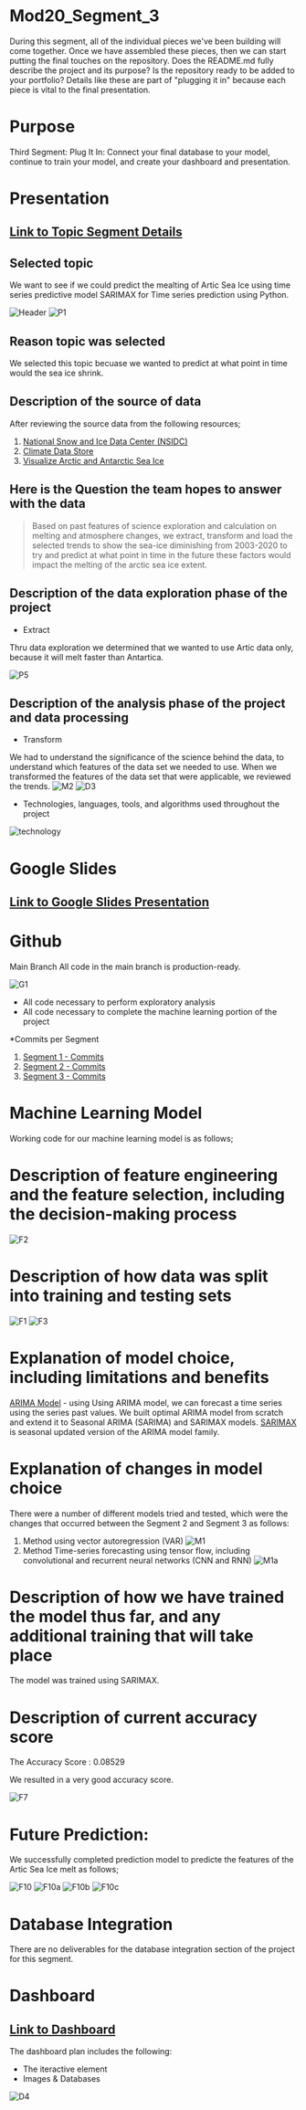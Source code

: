 # Mod20_Segment_3
During this segment, all of the individual pieces we've been building will come together. Once we have assembled these pieces, then we can start putting the final touches on the repository. Does the README.md fully describe the project and its purpose? Is the repository ready to be added to your portfolio? Details like these are part of "plugging it in" because each piece is vital to the final presentation.

# Purpose

Third Segment: Plug It In: Connect your final database to your model, continue to train your model, and create your dashboard and presentation.

# Presentation 

## [Link to Topic Segment Details](https://github.com/ALIYA2Group)

## Selected topic

We want to see if we could predict the mealting of Artic Sea Ice using time series predictive model SARIMAX for Time series prediction using Python.

![Header](https://github.com/ALIYA2Group/Mod20_Segment_3/blob/main/Pictures/Header.jpg)
![P1](https://github.com/ALIYA2Group/Mod20_Segment_3/blob/main/Pictures/P1.PNG)

## Reason topic was selected

We selected this topic becuase we wanted to predict at what point in time would the sea ice shrink.

## Description of the source of data

After reviewing the source data from the following resources; 

1. [National Snow and Ice Data Center (NSIDC)](http://nsidc.org/data/google_earth)
2. [Climate Data Store](https://cds.climate.copernicus.eu/user/119111)
3. [Visualize Arctic and Antarctic Sea Ice](https://livingatlas.arcgis.com/sea-ice/)

## Here is the Question the team hopes to answer with the data

> Based on past features of science exploration and calculation on melting and atmosphere changes, we extract, transform and load the selected trends to show the sea-ice diminishing from 2003-2020 to try and predict at what point in time in the future these factors would impact the melting of the arctic sea ice extent.

## Description of the data exploration phase of the project

* Extract

Thru data exploration we determined that we wanted to use Artic data only, because it will melt faster than Antartica. 

![P5](https://github.com/ALIYA2Group/Mod20_Segment_3/blob/main/Pictures/P5.PNG)

## Description of the analysis phase of the project and data processing

* Transform
 
We had to understand the significance of the science behind the data, to understand which features of the data set we needed to use. When we transformed the features of the data set that were applicable, we reviewed the trends.
![M2](https://github.com/ALIYA2Group/Mod20_Segment_3/blob/main/Pictures/M2.PNG)
![D3](https://github.com/ALIYA2Group/Mod20_Segment_3/blob/main/Pictures/D3.PNG)

* Technologies, languages, tools, and algorithms used throughout the project

![technology](https://github.com/ALIYA2Group/Mod20_Segment_3/blob/main/Pictures/technology.jpg)

# Google Slides

## [Link to Google Slides Presentation](https://docs.google.com/presentation/d/e/2PACX-1vTcX9jJk6ygnS3amtgkJ-ByMINvXs98Os4At5uzAr8ARsh10iMweahxc6NGSYjBHSQ_T0KmloQUrV55/pub?start=true&loop=true&delayms=3000)


# Github 
Main Branch
All code in the main branch is production-ready.

![G1](https://github.com/ALIYA2Group/Mod20_Segment_3/blob/main/Pictures/G1.PNG)

* All code necessary to perform exploratory analysis
* All code necessary to complete the machine learning portion of the project

*Commits per Segment

1. [Segment 1 - Commits](https://github.com/ALIYA2Group/Mod20_Segment_1/branches)
2. [Segment 2 - Commits](https://github.com/ALIYA2Group/Mod20_Segment_2/branches)
3. [Segment 3 - Commits](https://github.com/ALIYA2Group/Mod20_Segment_3/branches)

# Machine Learning Model

Working code for our machine learning model is as follows;

# Description of feature engineering and the feature selection, including the decision-making process


![F2](https://github.com/ALIYA2Group/Mod20_Segment_3/blob/main/Pictures/F1.PNG)

# Description of how data was split into training and testing sets
![F1](https://github.com/ALIYA2Group/Mod20_Segment_3/blob/main/Pictures/F1.PNG)
![F3](https://github.com/ALIYA2Group/Mod20_Segment_3/blob/main/Pictures/F1.PNG)
# Explanation of model choice, including limitations and benefits

[ARIMA Model](https://www.machinelearningplus.com/time-series/arima-model-time-series-forecasting-python/) - using Using ARIMA model, we can forecast a time series using the series past values. We built optimal ARIMA model from scratch and extend it to Seasonal ARIMA (SARIMA) and SARIMAX models. 
[SARIMAX](https://www.statsmodels.org/dev/examples/notebooks/generated/statespace_sarimax_faq.html) is seasonal updated version of the ARIMA model family.

# Explanation of changes in model choice 

There were a number of different models tried and tested, which were the changes that occurred between the Segment 2 and Segment 3 as follows: 

1. Method using vector autoregression (VAR)
![M1](https://github.com/ALIYA2Group/Mod20_Segment_3/blob/main/Pictures/M1.PNG)
2. Method Time-series forecasting using tensor flow, including convolutional and recurrent neural networks (CNN and RNN)
![M1a](https://github.com/ALIYA2Group/Mod20_Segment_3/blob/main/Pictures/M1a.PNG)

# Description of how we have trained the model thus far, and any additional training that will take place

The model was trained using SARIMAX. 

# Description of current accuracy score

The Accuracy Score : 0.08529

We resulted in a very good accuracy score.

![F7](https://github.com/ALIYA2Group/Mod20_Segment_3/blob/main/Pictures/F7.PNG)

# Future Prediction:

We successfully completed prediction model to predicte the features of the Artic Sea Ice melt as follows;

![F10](https://github.com/ALIYA2Group/Mod20_Segment_3/blob/main/Pictures/F10.PNG)
![F10a](https://github.com/ALIYA2Group/Mod20_Segment_3/blob/main/Pictures/F10a.PNG)
![F10b](https://github.com/ALIYA2Group/Mod20_Segment_3/blob/main/Pictures/F10b.PNG)
![F10c](https://github.com/ALIYA2Group/Mod20_Segment_3/blob/main/Pictures/F10c.PNG)

# Database Integration 

There are no deliverables for the database integration section of the project for this segment.

# Dashboard

## [Link to Dashboard](https://aliya2group.github.io/Mod20_Segment_3/)

The dashboard plan includes the following:

* The iteractive element 
* Images & Databases
 
![D4](https://github.com/ALIYA2Group/Mod20_Segment_3/blob/main/Pictures/D4.PNG)






